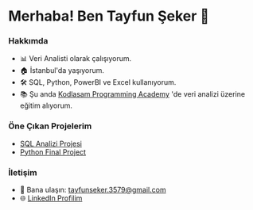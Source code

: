 # Merhaba! Ben Tayfun Şeker 👋

### Hakkımda
- 📊 Veri Analisti olarak çalışıyorum.
- 🏠 İstanbul'da yaşıyorum.
- 🛠️ SQL, Python, PowerBI ve Excel kullanıyorum.
- 📚 Şu anda [Kodlasam Programming Academy](https://www.kodlasam.com) 'de veri analizi üzerine eğitim alıyorum.

### Öne Çıkan Projelerim
- [SQL Analizi Projesi](https://github.com/tayfunseker/SQL_PROJECT)
- [Python Final Project](https://github.com/tayfunseker/PYTHON_PROJECT_FINAL)

### İletişim
- 📧 Bana ulaşın: [tayfunseker.3579@gmail.com](mailto:tayfunseker.3579@gmail.com)
- 🌐 [LinkedIn Profilim](https://www.linkedin.com/in/tayfun-%C5%9Feker-6a22322a9/)


